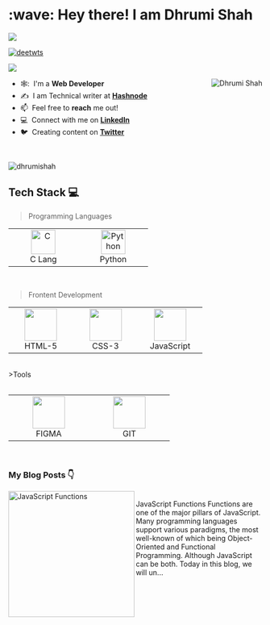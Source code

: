 <h1 align="left" id="dhrumishah-title">:wave: Hey there! I am Dhrumi Shah</h1>

![](https://pbs.twimg.com/profile_banners/1509809837743357953/1655723049/1080x360)

<p align="left"> <a href="https://twitter.com/intent/follow?screen_name=deetwts" target="blank"><img src="https://img.shields.io/twitter/follow/deetwts?logo=twitter&style=for-the-badge" alt="deetwts"/></a></p>

![](https://komarev.com/ghpvc/?username=dhrumishah)

<a href="#DhrumiShah_stats">
  <img src="https://github-readme-stats.vercel.app/api?username=dhrumishah&show_icons=true&theme=react&count_private=true&include_all_commits=true" alt="Dhrumi Shah" align="right" />
</a>

<div align="left">

- 🕸️: &nbsp;I'm a **Web Developer**
- :writing_hand: &nbsp;I am Technical writer at **[Hashnode](https://dhrumishah.hashnode.dev/)**
- :mailbox: &nbsp;Feel free to **reach** me out!
- :computer: &nbsp;Connect with me on **[LinkedIn](https://www.linkedin.com/in/dhrumi-shah-a35b751b9/)**
- :bird: &nbsp;Creating content on **[Twitter](https://twitter.com/deetwts)**
 

<br>
  
<p><img align="center" src="https://github-readme-stats.vercel.app/api/top-langs?username=dhrumishah&show_icons=true&locale=en&layout=compact&theme=onedark" alt="dhrumishah" /></p>
  
  ## Tech Stack :computer:
  
>Programming Languages
  
 <table>
	 <tbody>
  <tr>
   <td align="Center" width="25%"> 
      <a href="#dhrumi-tech" >
        <img src="https://img.icons8.com/color/452/c-programming.png" width="48" height="48" alt="C" />
      </a>
      <br>C Lang
    </td>
    <td align="Center" width="25%">
      <a href="#dhrumi-tech">
        <img src="https://upload.wikimedia.org/wikipedia/commons/thumb/c/c3/Python-logo-notext.svg/1200px-Python-logo-notext.svg.png" width="48" height="48" alt="Python" />
      </a>
      <br>Python
    </td>
   </tr>
</tbody>
  </table>
	
<br>
	
>Frontent Development
   <table>
   <tbody>
	  <tr>
		  
 <td align="Center" width="25%">   
        <a href="#dhrumi-tech" >
        <img height="64px" width="64px" src="https://cdn.svgporn.com/logos/html-5.svg">
      </a>
      <br>HTML-5
  </td>
	 
	 
 <td align="Center" width="25%">   
        <a href="#dhrumi-tech" >
       <img height="64px" width="64px" src="https://cdn.svgporn.com/logos/css-3.svg">
      </a>
      <br>CSS-3
  </td>
	 
	 
<td align="Center" width="25%">   
        <a href="#dhrumi-tech" >
        <img height="64px" width="64px" src="https://cdn.svgporn.com/logos/javascript.svg">
      </a>
      <br>JavaScript
</td>
</tr>
</tbody>
<table>
	<br>	   
>Tools
	
<table>
   <tbody>
	  <tr>
		  
 <td align="Center" width="25%">   
        <a href="#dhrumi-tech" >
        <img height="64px" width="64px" src="https://upload.wikimedia.org/wikipedia/commons/3/33/Figma-logo.svg">
      </a>
      <br>FIGMA
  </td>
		  <td align="Center" width="25%">   
        <a href="#dhrumi-tech" >
        <img height="64px" width="64px" src="https://upload.wikimedia.org/wikipedia/commons/thumb/3/3f/Git_icon.svg/1200px-Git_icon.svg.png">
      </a>
      <br>GIT
  </td>
</tr>
</tbody>
  </table>
	
<br>
	
### My Blog Posts 👇
	
<p align="left">
<a href="https://dhrumishah.hashnode.dev/javascript-functions" title="JavaScript Functions"><img src="https://dhrumishah.hashnode.dev/_next/image?url=https%3A%2F%2Fcdn.hashnode.com%2Fres%2Fhashnode%2Fimage%2Fupload%2Fv1652698703528%2FKZI074Zfh.png%3Fw%3D1600%26h%3D840%26fit%3Dcrop%26crop%3Dentropy%26auto%3Dcompress%2Cformat%26format%3Dwebp&w=1920&q=75" alt="JavaScript Functions" width="250px" align="left" /></a>
<br/> JavaScript Functions
Functions are one of the major pillars of JavaScript. Many programming languages support various paradigms, the most well-known of which being Object-Oriented and Functional Programming. Although JavaScript can be both. Today in this blog, we will un... </p> <br/> <br/>
